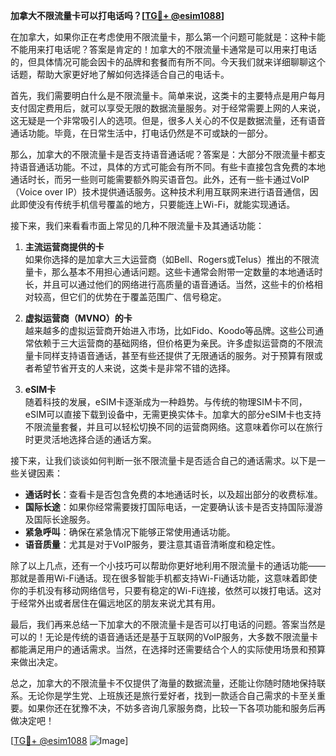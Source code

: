 **加拿大不限流量卡可以打电话吗？[[TG💪+ @esim1088](https://t.me/s/esim1088)]**

在加拿大，如果你正在考虑使用不限流量卡，那么第一个问题可能就是：这种卡能不能用来打电话呢？答案是肯定的！加拿大的不限流量卡通常是可以用来打电话的，但具体情况可能会因卡的品牌和套餐而有所不同。今天我们就来详细聊聊这个话题，帮助大家更好地了解如何选择适合自己的电话卡。

首先，我们需要明白什么是不限流量卡。简单来说，这类卡的主要特点是用户每月支付固定费用后，就可以享受无限的数据流量服务。对于经常需要上网的人来说，这无疑是一个非常吸引人的选项。但是，很多人关心的不仅是数据流量，还有语音通话功能。毕竟，在日常生活中，打电话仍然是不可或缺的一部分。

那么，加拿大的不限流量卡是否支持语音通话呢？答案是：大部分不限流量卡都支持语音通话功能。不过，具体的方式可能会有所不同。有些卡直接包含免费的本地通话时长，而另一些则可能需要额外购买语音包。此外，还有一些卡通过VoIP（Voice over IP）技术提供通话服务。这种技术利用互联网来进行语音通信，因此即使没有传统手机信号覆盖的地方，只要能连上Wi-Fi，就能实现通话。

接下来，我们来看看市面上常见的几种不限流量卡及其通话功能：

1. **主流运营商提供的卡**  
   如果你选择的是加拿大三大运营商（如Bell、Rogers或Telus）推出的不限流量卡，那么基本不用担心通话问题。这些卡通常会附带一定数量的本地通话时长，并且可以通过他们的网络进行高质量的语音通话。当然，这些卡的价格相对较高，但它们的优势在于覆盖范围广、信号稳定。

2. **虚拟运营商（MVNO）的卡**  
   越来越多的虚拟运营商开始进入市场，比如Fido、Koodo等品牌。这些公司通常依赖于三大运营商的基础网络，但价格更为亲民。许多虚拟运营商的不限流量卡同样支持语音通话，甚至有些还提供了无限通话的服务。对于预算有限或者希望节省开支的人来说，这类卡是非常不错的选择。

3. **eSIM卡**  
   随着科技的发展，eSIM卡逐渐成为一种趋势。与传统的物理SIM卡不同，eSIM可以直接下载到设备中，无需更换实体卡。加拿大的部分eSIM卡也支持不限流量套餐，并且可以轻松切换不同的运营商网络。这意味着你可以在旅行时更灵活地选择合适的通话方案。

接下来，让我们谈谈如何判断一张不限流量卡是否适合自己的通话需求。以下是一些关键因素：

- **通话时长**：查看卡是否包含免费的本地通话时长，以及超出部分的收费标准。
- **国际长途**：如果你经常需要拨打国际电话，一定要确认该卡是否支持国际漫游及国际长途服务。
- **紧急呼叫**：确保在紧急情况下能够正常使用通话功能。
- **语音质量**：尤其是对于VoIP服务，要注意其语音清晰度和稳定性。

除了以上几点，还有一个小技巧可以帮助你更好地利用不限流量卡的通话功能——那就是善用Wi-Fi通话。现在很多智能手机都支持Wi-Fi通话功能，这意味着即使你的手机没有移动网络信号，只要有稳定的Wi-Fi连接，依然可以拨打电话。这对于经常外出或者居住在偏远地区的朋友来说尤其有用。

最后，我们再来总结一下加拿大的不限流量卡是否可以打电话的问题。答案当然是可以的！无论是传统的语音通话还是基于互联网的VoIP服务，大多数不限流量卡都能满足用户的通话需求。当然，在选择时还需要结合个人的实际使用场景和预算来做出决定。

总之，加拿大的不限流量卡不仅提供了海量的数据流量，还能让你随时随地保持联系。无论你是学生党、上班族还是旅行爱好者，找到一款适合自己需求的卡至关重要。如果你还在犹豫不决，不妨多咨询几家服务商，比较一下各项功能和服务后再做决定吧！

[[TG💪+ @esim1088](https://t.me/s/esim1088) ![Image](https://i.postimg.cc/4NQfJmqS/Snipaste-2025-05-13-00-14-12.png)]